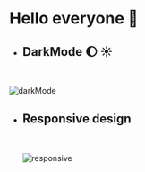 # Hello everyone 🙌

- ## DarkMode 🌔 ☀️
<br>
<div style='max-width: 1200px; margin: auto;'>

![darkMode](/gif/darkmode.gif) 
</div> 

- ## Responsive design
  <br>
  <div style='max-width: 1200px; margin: auto;'>
  
  ![responsive](/images/Slide%2016_9%20-%201.png) 
  </div> 